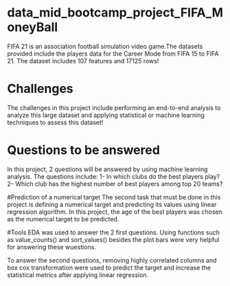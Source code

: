 # data_mid_bootcamp_project_FIFA_MoneyBall

FIFA 21 is an association football simulation video game.The datasets provided include the players data for the Career Mode from FIFA 15 to FIFA 21. The dataset includes 107 features and 17125 rows!


# Challenges
The challenges in this project include performing an end-to-end analysis to analyze this large dataset and applying statistical or machine learning techniques to assess this dataset!

# Questions to be answered
In this project, 2 questions will be answered by using machine learning analysis. The questions include:
1- In which clubs do the best players play?
2- Which club has the highest number of best players among top 20 teams?

#Prediction of a numerical target
The second task that must be done in this project is defining a numerical target and predicting its values using linear regression algorithm. 
In this project, the age of the best players was chosen as the numerical target to be predicted.  


#Tools
EDA was used to answer the 2 first questions. Using functions such as value_counts() and sort_values() besides the plot bars were very helpful for answering these wuestions.

To answer the second questions, removing highly correlated columns and box cox transformation were used to predict the target and increase the statistical metrics after applying linear regression.


